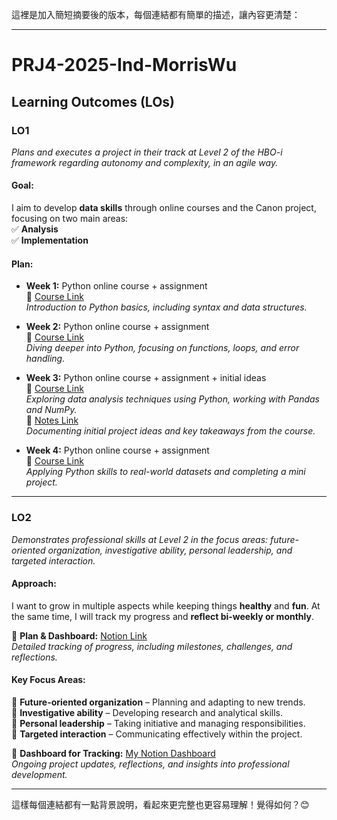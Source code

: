 這裡是加入簡短摘要後的版本，每個連結都有簡單的描述，讓內容更清楚：  

---

# **PRJ4-2025-Ind-MorrisWu**  

## **Learning Outcomes (LOs)**  

### **LO1**  
*Plans and executes a project in their track at Level 2 of the HBO-i framework regarding autonomy and complexity, in an agile way.*  

#### **Goal:**  
I aim to develop **data skills** through online courses and the Canon project, focusing on two main areas:  
✅ **Analysis**  
✅ **Implementation**  

#### **Plan:**  
- **Week 1:** Python online course + assignment  
  🔗 [Course Link](https://images.hahow.in/images/664ed9e92fcb5581a2712953)  
  *Introduction to Python basics, including syntax and data structures.*  

- **Week 2:** Python online course + assignment  
  🔗 [Course Link](https://images.hahow.in/images/66768214fb7a2272b4ba139a)  
  *Diving deeper into Python, focusing on functions, loops, and error handling.*  

- **Week 3:** Python online course + assignment + initial ideas  
  🔗 [Course Link](https://images.hahow.in/images/6677d95fc3a336d5732a9408)  
  *Exploring data analysis techniques using Python, working with Pandas and NumPy.*  
  🔗 [Notes Link](https://docs.google.com/document/d/10I9zcVJ-AIP5Gz5hUSLAL5S_BEYI59LEKaXFN8-DDLM/edit?tab=t.0)  
  *Documenting initial project ideas and key takeaways from the course.*  

- **Week 4:** Python online course + assignment  
  🔗 [Course Link](https://images.hahow.in/images/667d18c66195b50a63ceec9f)  
  *Applying Python skills to real-world datasets and completing a mini project.*  

---

### **LO2**  
*Demonstrates professional skills at Level 2 in the focus areas: future-oriented organization, investigative ability, personal leadership, and targeted interaction.*  

#### **Approach:**  
I want to grow in multiple aspects while keeping things **healthy** and **fun**. At the same time, I will track my progress and **reflect bi-weekly or monthly**.  

🔗 **Plan & Dashboard:** [Notion Link](https://www.notion.so/69af482bf292487385a758fc58def826?v=4752c5d6d20b4c4db05ed2329a3c6750&pvs=4)  
*Detailed tracking of progress, including milestones, challenges, and reflections.*  

#### **Key Focus Areas:**  
📌 **Future-oriented organization** – Planning and adapting to new trends.  
📌 **Investigative ability** – Developing research and analytical skills.  
📌 **Personal leadership** – Taking initiative and managing responsibilities.  
📌 **Targeted interaction** – Communicating effectively within the project.  

🔗 **Dashboard for Tracking:** [My Notion Dashboard](https://www.notion.so/95cc22b66ae046f9bd91589613a2b03c?v=cde7c9b78f49406bbeba6eda1662dcf5&pvs=4)  
*Ongoing project updates, reflections, and insights into professional development.*  

---

這樣每個連結都有一點背景說明，看起來更完整也更容易理解！覺得如何？😊
